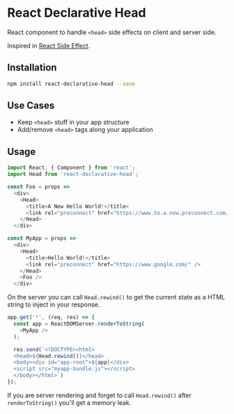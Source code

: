 # React Declarative Head

React component to handle `<head>` side effects on client and server side.

Inspired in [React Side Effect](https://github.com/gaearon/react-side-effect).

## Installation

```sh
npm install react-declarative-head --save
```

## Use Cases
* Keep `<head>` stuff in your app structure
* Add/remove `<head>` tags along your application

## Usage

```js
import React, { Component } from 'react';
import Head from 'react-declarative-head';

const Foo = props =>
  <div>
    <Head>
      <title>A New Hello World!</title>
      <link rel="preconnect" href="https://www.to.a.new.preconnect.com/" />
    </Head>
  </div>

const MyApp = props =>
  <div>
    <Head>
      <title>Hello World!</title>
      <link rel="preconnect" href="https://www.google.com/" />
    </Head>
    <Foo />
  </div>

```

On the server you can call `Head.rewind()` to get the current state as a HTML string to inject in your response.

```js
app.get('*', (req, res) => {
  const app = ReactDOMServer.renderToString(
    <MyApp />
  );

  res.send(`<!DOCTYPE><html>
  <head>${Head.rewind()}</head>
  <body><div id="app-root">${app}</div>
  <script src="myapp-bundle.js"></script>
  </body></html>`)
});
```

If you are server rendering and forget to call `Head.rewind()` after `renderToString()` you'll get a memory leak.
